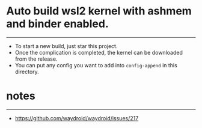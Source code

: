 # Auto build wsl2 kernel with ashmem and binder enabled.
---
- To start a new build, just star this project.
- Once the complication is completed, the kernel can be downloaded from the release.
- You can put any config you want to add into `config-append` in this directory.

# notes
---
- https://github.com/waydroid/waydroid/issues/217
